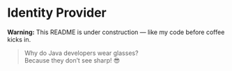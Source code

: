 # Identity Provider

**Warning:** This README is under construction — like my code before coffee kicks in.  

> Why do Java developers wear glasses?  
> Because they don’t see sharp! 😎
